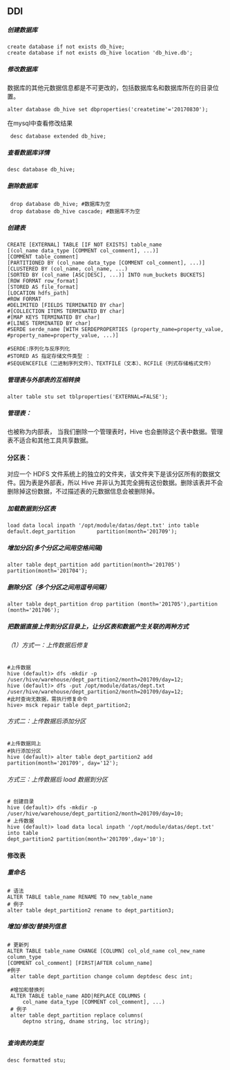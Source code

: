## DDl

##### 创建数据库

```mysql
create database if not exists db_hive;
create database if not exists db_hive location 'db_hive.db';
```

##### 修改数据库

数据库的其他元数据信息都是不可更改的，包括数据库名和数据库所在的目录位置。

```mysql
alter database db_hive set dbproperties('createtime'='20170830');
```

在mysql中查看修改结果

```mysql
 desc database extended db_hive; 
```

##### 查看数据库详情 

```mysql
desc database db_hive; 
```

##### 删除数据库

```mysql
 drop database db_hive; #数据库为空
 drop database db_hive cascade; #数据库不为空
```



##### 创建表

```mysql
CREATE [EXTERNAL] TABLE [IF NOT EXISTS] table_name  
[(col_name data_type [COMMENT col_comment], ...)]  
[COMMENT table_comment]  
[PARTITIONED BY (col_name data_type [COMMENT col_comment], ...)]  
[CLUSTERED BY (col_name, col_name, ...)  
[SORTED BY (col_name [ASC|DESC], ...)] INTO num_buckets BUCKETS]  
[ROW FORMAT row_format]  
[STORED AS file_format]  
[LOCATION hdfs_path]
#ROW FORMAT  
#DELIMITED [FIELDS TERMINATED BY char] 
#[COLLECTION ITEMS TERMINATED BY char]  
#[MAP KEYS TERMINATED BY char] 
#[LINES TERMINATED BY char]  
#SERDE serde_name [WITH SERDEPROPERTIES (property_name=property_value, 
#property_name=property_value, ...)] 

#SERDE:序列化与反序列化
#STORED AS 指定存储文件类型 ：
#SEQUENCEFILE（二进制序列文件）、TEXTFILE（文本）、RCFILE（列式存储格式文件） 
```

##### 管理表与外部表的互相转换

`alter table stu set tblproperties('EXTERNAL=FALSE');`

##### 管理表：

也被称为内部表， 当我们删除一个管理表时，Hive 也会删除这个表中数据。管理表不适合和其他工具共享数据。

#### 分区表：

对应一个 HDFS 文件系统上的独立的文件夹，该文件夹下是该分区所有的数据文件。因为表是外部表，所以 Hive 并非认为其完全拥有这份数据。删除该表并不会删除掉这份数据，不过描述表的元数据信息会被删除掉。

##### 加载数据到分区表

```mysql
load data local inpath '/opt/module/datas/dept.txt' into table default.dept_partition       partition(month='201709'); 
```

##### 增加分区(多个分区之间用空格间隔)

```mysql
alter table dept_partition add partition(month='201705') partition(month='201704'); 
```

##### 删除分区（多个分区之间用逗号间隔）

```mysql
alter table dept_partition drop partition (month='201705'),partition (month='201706'); 
```

##### 把数据直接上传到分区目录上，让分区表和数据产生关联的两种方式 

###### （1）方式一：上传数据后修复 

```mysql
#上传数据
hive (default)> dfs -mkdir -p /user/hive/warehouse/dept_partition2/month=201709/day=12; 
hive (default)> dfs -put /opt/module/datas/dept.txt  /user/hive/warehouse/dept_partition2/month=201709/day=12; 
#此时查询无数据，需执行修复命令
hive> msck repair table dept_partition2; 
```

###### 方式二：上传数据后添加分区 

```mysql
#上传数据同上
#执行添加分区 
hive (default)> alter table dept_partition2 add partition(month='201709', day='12'); 
```

###### 方式三：上传数据后 load 数据到分区 

```mysql
# 创建目录 
hive (default)> dfs -mkdir -p /user/hive/warehouse/dept_partition2/month=201709/day=10; 
# 上传数据 
hive (default)> load data local inpath '/opt/module/datas/dept.txt' into table 
dept_partition2 partition(month='201709',day='10'); 
```



#### 修改表

##### 重命名

```mysql
# 语法
ALTER TABLE table_name RENAME TO new_table_name 
# 例子
alter table dept_partition2 rename to dept_partition3; 
```

##### 增加/修改/替换列信息

```mysql
# 更新列
ALTER TABLE table_name CHANGE [COLUMN] col_old_name col_new_name column_type 
[COMMENT col_comment] [FIRST|AFTER column_name] 
#例子
 alter table dept_partition change column deptdesc desc int; 
 
 #增加和替换列 
 ALTER TABLE table_name ADD|REPLACE COLUMNS (
     col_name data_type [COMMENT col_comment], ...) 
 # 例子
 alter table dept_partition replace columns(
     deptno string, dname string, loc string); 
```



######  



##### 查询表的类型

`desc formatted stu;`





